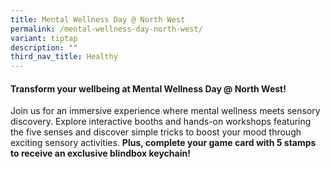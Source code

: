 ```yaml
---
title: Mental Wellness Day @ North West
permalink: /mental-wellness-day-north-west/
variant: tiptap
description: ""
third_nav_title: Healthy
---
```

<h4><strong>Transform your wellbeing at Mental Wellness Day @ North West!</strong></h4>
<p>Join us for an immersive experience where mental wellness meets sensory
discovery. Explore interactive booths and hands-on workshops featuring
the five senses and discover simple tricks to boost your mood through exciting
sensory activities. <strong>Plus, complete your game card with 5 stamps to receive an exclusive blindbox keychain!</strong>
</p>